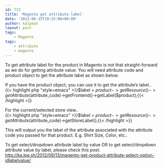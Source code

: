 ```yaml
---
id: 713
title: 'Magento get attribute label'
date: '2013-06-15T19:25:06+00:00'
author: kalpesh
layout: post
tags:
    - Magento
tags:
    - attribute
    - magento
---
```


To get attribute label for the product in Magento is not that straight-forward as we do for getting attribute value. You will need attribute code and product object to get the attribute label as shown below.

If you have the product object, you can use it to get the attribute’s label..  
{{< highlight php "style=emacs" >}}$label = $product->getResource()->getAttribute($attribute_code)->getFrontend()->getLabel($product);{{< /highlight >}}

For the current/selected store view..  
{{< highlight php "style=emacs" >}}$label = $product->getResource()->getAttribute($attribute_code)->getStoreLabel();{{< /highlight >}}

This will output you the label of the attribute associated with the attribute code you passed for that product. E.g. Shirt Size, Color, etc..

To get select/dropdown attribute label by value OR to get select/dropdown attribute value by label, please check this post: <http://ka.lpe.sh/2012/09/13/magento-get-product-attribute-select-option-idlabelvalue/>